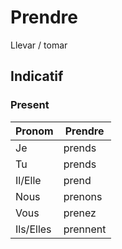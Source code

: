 # Prendre

Llevar / tomar
## Indicatif

### Present
|Pronom|Prendre|
|-|-|
|Je|prends|
|Tu|prends|
|Il/Elle|prend|
|Nous|prenons|
|Vous|prenez|
|Ils/Elles|prennent|
